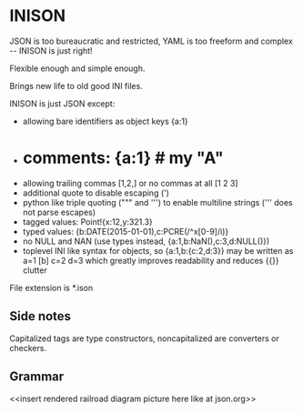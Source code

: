 # INISON

JSON is too bureaucratic and restricted, YAML is too freeform and complex -- INISON is just right!

Flexible enough and simple enough.

Brings new life to old good INI files.

INISON is just JSON except:

* allowing bare identifiers as object keys {a:1}
* # comments: {a:1} # my "A"
* allowing trailing commas [1,2,] or no commas at all [1 2 3]
* additional quote to disable escaping (')
* python like triple quoting (""" and ''') to enable multiline strings (''' does not parse escapes)
* tagged values: Point!{x:12,y:321.3}
* typed values: {b:DATE(2015-01-01),c:PCRE(/^x[0-9]/i)}
* no NULL and NAN (use types instead, {a:1,b:NaN(),c:3,d:NULL()})
* toplevel INI like syntax for objects, so {a:1,b:{c:2,d:3}} may be written as a=1 [b] c=2 d=3 which greatly improves readability and reduces {{}} clutter

File extension is *.ison

## Side notes

Capitalized tags are type constructors, noncapitalized are converters or checkers.

## Grammar

\<\<insert rendered railroad diagram picture here like at json.org\>\>
